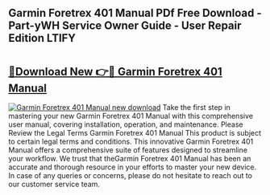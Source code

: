 ## Garmin Foretrex 401 Manual PDf Free Download - Part-yWH Service Owner Guide - User Repair Edition LTlFY

# <h2><a href="http://cf29081.oget.top/?id=Garmin+Foretrex+401+Manual">🔗Download New 👉🔴 Garmin Foretrex 401 Manual</a></h2>

[![Garmin Foretrex 401 Manual new download](https://i.imgur.com/5g1atiW.png)](http://cf29081.oget.top/?id=Garmin+Foretrex+401+Manual)
Take the first step in mastering your new Garmin Foretrex 401 Manual with this comprehensive user manual, covering installation, operation, and maintenance. Please Review the Legal Terms Garmin Foretrex 401 Manual This product is subject to certain legal terms and conditions. This innovative Garmin Foretrex 401 Manual offers a comprehensive suite of features designed to streamline your workflow. We trust that theGarmin Foretrex 401 Manual has been an accurate and thorough resource in your efforts to master your new device. In case of any queries or concerns, please do not hesitate to reach out to our customer service team.
